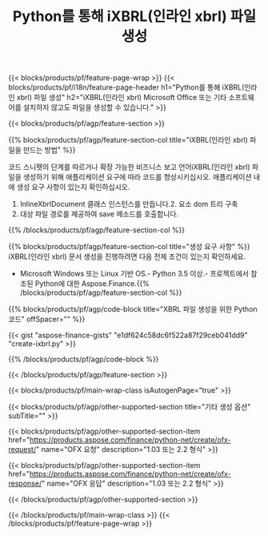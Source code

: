﻿---
title: Python를 통해 iXBRL(인라인 xbrl) 파일 생성
description: iXBRL(인라인 xbrl) 파일 생성을 위한 샘플 코드. Python 기반 애플리케이션 내에서 일괄 iXBRL(인라인 xbrl) 파일 생성을 위해 API 예제 코드를 사용합니다. 
url: /ko/python-net/create/ixbrl/
family: finance
platformtag: python
feature: create
informat: iXBRL
outformat: 
otherformats: 
---
{{< blocks/products/pf/feature-page-wrap >}}
{{< blocks/products/pf/i18n/feature-page-header h1="Python를 통해 iXBRL(인라인 xbrl) 파일 생성" h2="iXBRL(인라인 xbrl) Microsoft Office 또는 기타 소프트웨어를 설치하지 않고도 파일을 생성할 수 있습니다." >}}

{{< blocks/products/pf/agp/feature-section >}}

{{% blocks/products/pf/agp/feature-section-col title="iXBRL(인라인 xbrl) 파일을 만드는 방법" %}}

코드 스니펫의 단계를 따르거나 확장 가능한 비즈니스 보고 언어iXBRL(인라인 xbrl) 파일을 생성하기 위해 애플리케이션 요구에 따라 코드를 향상시키십시오. 애플리케이션 내에 생성 요구 사항이 있는지 확인하십시오.

1. InlineXbrlDocument 클래스 인스턴스를 만듭니다.2. 요소 dom 트리 구축
3. 대상 파일 경로를 제공하여 save 메소드를 호출합니다.

{{% /blocks/products/pf/agp/feature-section-col %}}

{{% blocks/products/pf/agp/feature-section-col title="생성 요구 사항" %}}
iXBRL(인라인 xbrl) 문서 생성을 진행하려면 다음 전제 조건이 있는지 확인하세요. 
- Microsoft Windows 또는 Linux 기반 OS.- Python 3.5 이상.- 프로젝트에서 참조된 Python에 대한 Aspose.Finance.{{% /blocks/products/pf/agp/feature-section-col %}}

{{% blocks/products/pf/agp/code-block title="XBRL 파일 생성을 위한 Python 코드" offSpacer="" %}}

{{< gist "aspose-finance-gists" "e1df624c58dc6f522a87f29ceb041dd9" "create-ixbrl.py" >}}

{{% /blocks/products/pf/agp/code-block %}}

{{< /blocks/products/pf/agp/feature-section >}}

{{< blocks/products/pf/main-wrap-class isAutogenPage="true" >}}

{{< blocks/products/pf/agp/other-supported-section title="기타 생성 옵션" subTitle="" >}}

{{< blocks/products/pf/agp/other-supported-section-item href="https://products.aspose.com/finance/python-net/create/ofx-request/" name="OFX 요청" description="1.03 또는 2.2 형식" >}}

{{< blocks/products/pf/agp/other-supported-section-item href="https://products.aspose.com/finance/python-net/create/ofx-response/" name="OFX 응답" description="1.03 또는 2.2 형식" >}}

{{< /blocks/products/pf/agp/other-supported-section >}}

{{< /blocks/products/pf/main-wrap-class >}}
{{< /blocks/products/pf/feature-page-wrap >}}
